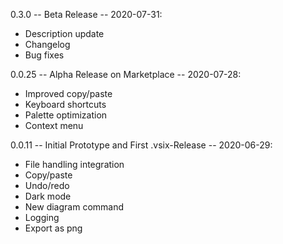 0.3.0 -- Beta Release -- 2020-07-31:
- Description update
- Changelog
- Bug fixes

0.0.25 -- Alpha Release on Marketplace -- 2020-07-28:
- Improved copy/paste
- Keyboard shortcuts
- Palette optimization
- Context menu

0.0.11 -- Initial Prototype and First .vsix-Release -- 2020-06-29:
- File handling integration
- Copy/paste
- Undo/redo
- Dark mode
- New diagram command
- Logging
- Export as png